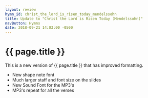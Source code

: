 ```yaml
---
layout: review
hymn_id: christ_the_lord_is_risen_today_mendelssohn
title: Update to "Christ the Lord is Risen Today (Mendelssohn)"
navButton: Hymns
date: 2018-09-21 14:03:00 -0500
---
```

# {{ page.title }}
This is a new version of {{ page.title }} that has improved formatting.

- New shape note font
- Much larger staff and font size on the slides
- New Sound Font for the MP3's
- MP3's repeat for all the verses
